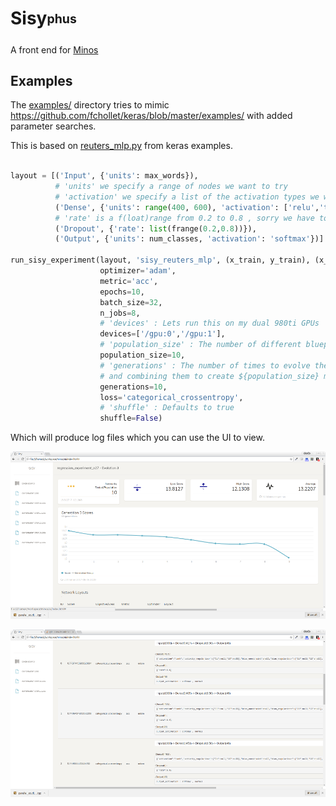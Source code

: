 # Sisy<sub><sup>phus</sup></sub>

A front end for [Minos](https://github.com/guybedo/minos)


<!-- Install sisy: -->
<!-- ``` -->
<!-- pip install pysisy==0.1 -->
<!-- ``` -->

## Examples

The  [examples/](https://github.com/qorrect/sisy/tree/master/examples) directory tries to mimic https://github.com/fchollet/keras/blob/master/examples/ with added parameter searches.

This is based on [reuters_mlp.py](https://github.com/fchollet/keras/blob/master/examples/reuters_mlp.py) from keras examples.

```python

layout = [('Input', {'units': max_words}),
          # 'units' we specify a range of nodes we want to try
          # 'activation' we specify a list of the activation types we want to try
          ('Dense', {'units': range(400, 600), 'activation': ['relu','tanh']}),
          # 'rate' is a f(loat)range from 0.2 to 0.8 , sorry we have to force into a list generator objects 'are not picklable'
          ('Dropout', {'rate': list(frange(0.2,0.8))}),
          ('Output', {'units': num_classes, 'activation': 'softmax'})]

run_sisy_experiment(layout, 'sisy_reuters_mlp', (x_train, y_train), (x_test, y_test),
                    optimizer='adam',
                    metric='acc',
                    epochs=10,
                    batch_size=32,
                    n_jobs=8,
                    # 'devices' : Lets run this on my dual 980ti GPUs
                    devices=['/gpu:0','/gpu:1'],
                    # 'population_size' : The number of different blueprints to try per generation.
                    population_size=10,
                    # 'generations' : The number of times to evolve the generations ( evolving here means taking the best blueprints
                    # and combining them to create ${population_size} more new blueprints)
                    generations=10,
                    loss='categorical_crossentropy',
                    # 'shuffle' : Defaults to true
                    shuffle=False)

```

Which will produce log files which you can use the UI to view.

![Alt text](ui/assets/s1.png "Optional title")

![Alt text](ui/assets/s3.png "Optional title")
